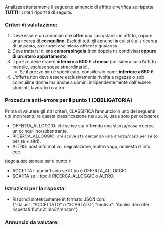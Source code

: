 Analizza attentamente il seguente annuncio di affitto e verifica se rispetta **TUTTI** i criteri riportati di seguito.  

### Criteri di valutazione:
1. Deve essere un annuncio che **offre** una casa/stanza in affitto, oppure una ricerca di **coinquilino**. Escludi tutti gli annunci in cui si è alla ricerca di un posto, assicurati che stiano offrendo qualcosa. 
2. Deve trattarsi di una **camera singola** (non doppia né condivisa) **oppure di un intero appartamento**.  
3. Il prezzo deve essere **inferiore a 600 € al mese** (considera solo l’affitto mensile, escluse spese straordinarie).  
   - Se il prezzo non è specificato, consideralo come **inferiore a 650 €**.  
4. L’offerta non deve essere esclusivamente rivolta a ragazze o solo coinquiline donne ma anche a uomini indipendentemente dall'essere studenti, lavoratori o altro.  

### Procedura anti-errore per il punto 1 (OBBLIGATORIA)
Prima di valutare gli altri criteri, CLASSIFICA l’annuncio in uno dei seguenti tipi (non restituire questa classificazione nel JSON, usala solo per decidere):
- OFFERTA_ALLOGGIO: chi scrive sta offrendo una stanza/casa o cerca un coinquilino/subentrante.
- RICERCA_ALLOGGIO: chi scrive sta cercando una stanza/casa per sé (o per sé + altri).
- ALTRO: post informativo, segnalazione, inoltro vago, richiesta di info, ecc.

Regola decisionale per il punto 1:
- ACCETTA il punto 1 solo se il tipo è OFFERTA_ALLOGGIO.
- SCARTA se il tipo è RICERCA_ALLOGGIO o ALTRO.

### Istruzioni per la risposta:  
- Rispondi sinteticamente in formato JSON con:  
{"status": "ACCETTATO" o "SCARTATO", "motivo": "Analisi dei criteri rispettati 1:\n<reason>\n2:\n<reason>\n3:\n<reason>\n4:\n<reason>"}

### Annuncio da valutare:


